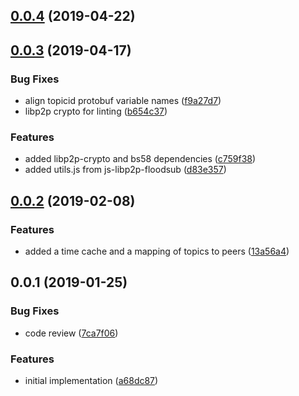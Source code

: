 <a name="0.0.4"></a>
## [0.0.4](https://github.com/libp2p/js-libp2p-pubsub/compare/v0.0.3...v0.0.4) (2019-04-22)



<a name="0.0.3"></a>
## [0.0.3](https://github.com/libp2p/js-libp2p-pubsub/compare/v0.0.2...v0.0.3) (2019-04-17)


### Bug Fixes

* align topicid protobuf variable names ([f9a27d7](https://github.com/libp2p/js-libp2p-pubsub/commit/f9a27d7))
* libp2p crypto for linting ([b654c37](https://github.com/libp2p/js-libp2p-pubsub/commit/b654c37))


### Features

* added libp2p-crypto and bs58 dependencies ([c759f38](https://github.com/libp2p/js-libp2p-pubsub/commit/c759f38))
* added utils.js from js-libp2p-floodsub ([d83e357](https://github.com/libp2p/js-libp2p-pubsub/commit/d83e357))



<a name="0.0.2"></a>
## [0.0.2](https://github.com/libp2p/js-libp2p-pubsub/compare/v0.0.1...v0.0.2) (2019-02-08)


### Features

* added a time cache and a mapping of topics to peers ([13a56a4](https://github.com/libp2p/js-libp2p-pubsub/commit/13a56a4))



<a name="0.0.1"></a>
## 0.0.1 (2019-01-25)


### Bug Fixes

* code review ([7ca7f06](https://github.com/libp2p/js-libp2p-pubsub/commit/7ca7f06))


### Features

* initial implementation ([a68dc87](https://github.com/libp2p/js-libp2p-pubsub/commit/a68dc87))




